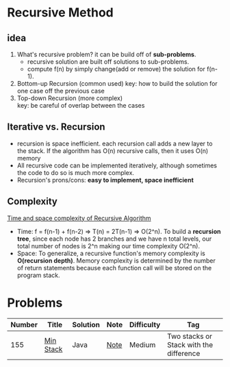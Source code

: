 # Recursive Method
## idea
1. What's recursive problem? it can be build off of **sub-problems**.  
   * recursive solution are built off solutions to sub-problems.   
   * compute f(n) by simply change(add or remove) the solution for f(n-1).   
2. Bottom-up Recursion  (common used)
   key: how to build the solution for one case off the previous case
3. Top-down Recursion  (more complex)  
   key: be careful of overlap between the cases

## Iterative vs. Recursion 
   * recursion is space inefficient. each recursion call adds a new layer to the stack. If the algorithm has O(n) recursive calls, then it uses O(n) memory
   * All recursive code can be implemented iteratively, although sometimes the code to do so is much more complex. 
   * Recursion's prons/cons: **easy to implement, space inefficient**
## Complexity
[Time and space complexity of Recursive Algorithm](https://stackoverflow.com/questions/43298938/space-complexity-of-recursive-function)
 * Time: f = f(n-1) + f(n-2) => T(n) = 2T(n-1) => O(2^n). To build a **recursion tree**, since each node has 2 branches and we have n total levels, our total number of nodes is 2^n making our time complexity O(2^n).
 * Space: To generalize, a recursive function's memory complexity is **O(recursion depth)**. Memory complexity is determined by the number of return statements 
 because each function call will be stored on the program stack. 
 
 # Problems 
 | Number| Title         | Solution      | Note           | Difficulty    | Tag          |
| ------| ------------- | ------------- | -------------  | ------------- |------------- |
| 155| [Min Stack](https://leetcode.com/problems/min-stack/)  | Java  | [Note](https://github.com/LisaFan18/lintcode/tree/master/155.%20Min%20Stack)   | Medium  | Two stacks or Stack with the difference |

